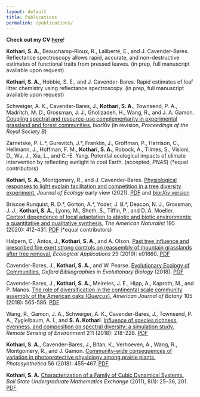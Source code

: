```yaml
---
layout: default
title: Publications
permalink: /publications/
---
```


__Check out my CV [here](/Documents/Kothari_CV3_GRAD8101_v3.pdf)__!

__Kothari, S. A.__, Beauchamp-Rioux, R., Laliberté, E., and J. Cavender-Bares. Reflectance spectroscopy allows rapid, accurate, and non-destructive estimates of functional traits from pressed leaves. (in prep, full manuscript available upon request)

__Kothari, S. A.__, Hobbie, S. E., and J. Cavender-Bares. Rapid estimates of leaf litter chemistry using reflectance spectroscopy. (in prep, full manuscript available upon request)

Schweiger, A. K., Cavender-Bares, J., __Kothari, S. A.__, Townsend, P. A., Madritch, M. D., Grossman, J. J., Gholizadeh, H., Wang, R., and J. A. Gamon. [Coupling spectral and resource-use complementarity in experimental grassland and forest communities.](https://www.biorxiv.org/content/10.1101/2020.04.24.060483v2) *biorXiv* (in revision, _Proceedings of the Royal Society B_)

Zarnetske, P. L.\*, Gurevitch, J.\*, Franklin, J., Groffman, P., Harrison, C., Hellmann, J., Hoffman, F. M., __Kothari, S. A.__, Robock, A., Tilmes, S., Visioni, D., Wu, J., Xia, L., and C.-E. Yang. Potential ecological impacts of climate intervention by reflecting sunlight to cool Earth. (accepted, _PNAS_) (\*equal contributors)

__Kothari, S. A.__, Montgomery, R., and J. Cavender-Bares. [Physiological responses to light explain facilitation and competition in a tree diversity experiment.](https://besjournals.onlinelibrary.wiley.com/doi/10.1111/1365-2745.13637) _Journal of Ecology_ early view (2021). [PDF](/Documents/KotharietalJEcol2021.pdf) and [*biorXiv* version](https://www.biorxiv.org/content/10.1101/845701v5)

Briscoe Runquist, R. D.\*, Gorton, A.\*, Yoder, J. B.\*, Deacon, N. J., Grossman, J. J., __Kothari, S. A.__, Lyons, M., Sheth, S., Tiffin, P., and D. A. Moeller. [Context dependence of local adaptation to abiotic and biotic environments: a quantitative and qualitative synthesis.](https://www.journals.uchicago.edu/doi/pdfplus/10.1086/707322) _The American Naturalist_ 195 (2020): 412-431. [PDF](/Documents/RunquistetalAmNat2020.pdf) (\*equal contributors)

Halpern, C., Antos, J., __Kothari, S. A.__, and A. Olson. [Past tree influence and prescribed fire exert strong controls on reassembly of mountain grasslands after tree removal.](https://esajournals.onlinelibrary.wiley.com/doi/10.1002/eap.1860) _Ecological Applications_ 29 (2019): e01860. [PDF](/Documents/HalpernetalEcoApps2019.pdf)

Cavender-Bares, J., __Kothari, S. A.__, and W. Pearse. [Evolutionary Ecology of Communities.](http://www.oxfordbibliographies.com/view/document/obo-9780199941728/obo-9780199941728-0111.xml) _Oxford Bibliographies in Evolutionary Biology_ (2018). [PDF](/Documents/JCBetalOBEB2018.pdf)

Cavender-Bares, J., __Kothari, S. A.__, Meireles, J. E., Hipp, A., Kaproth, M., and P. Manos. [The role of diversification in the continental scale community assembly of the American oaks (_Quercus_).](https://bsapubs.onlinelibrary.wiley.com/doi/full/10.1002/ajb2.1049) _American Journal of Botany_ 105 (2018): 565-586. [PDF](/Documents/JCBetalAJB2018.pdf)

Wang, R., Gamon, J. A., Schweiger, A. K., Cavender-Bares, J., Townsend, P. A., Zygielbaum, A. I., and __S. A. Kothari__. [Influence of species richness, evenness, and composition on spectral diversity: a simulation study.](https://www.sciencedirect.com/science/article/pii/S003442571830155X) _Remote Sensing of Environment_ 211 (2018): 218–228. [PDF](/Documents/WangetalRemSensEnv2018.pdf)

__Kothari, S. A.__, Cavender-Bares, J., Bitan, K., Verhoeven, A., Wang, R., Montgomery, R., and J. Gamon. [Community-wide consequences of variation in photoprotective physiology among prairie plants.](https://link.springer.com/article/10.1007/s11099-018-0777-9) _Photosynthetica_ 56 (2018): 455–467. [PDF](/Documents/KotharietalPhotosynthetica2018.pdf)

__Kothari, S. A.__ [Characterization of a Family of Cubic Dynamical Systems.](https://lib.bsu.edu/beneficencepress/mathexchange/08-01/) _Ball State Undergraduate Mathematics Exchange_ (2011), 8(1): 25–36, 201. [PDF](Documents/KothariBSUME2011.pdf)
